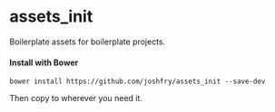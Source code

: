 # assets_init

Boilerplate assets for boilerplate projects.

#### Install with Bower

```
bower install https://github.com/joshfry/assets_init --save-dev
```

Then copy to wherever you need it.
